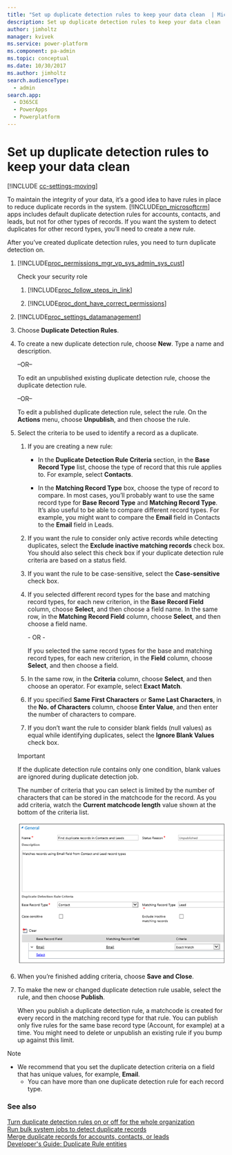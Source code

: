 ```yaml
---
title: "Set up duplicate detection rules to keep your data clean  | MicrosoftDocs"
description: Set up duplicate detection rules to keep your data clean
author: jimholtz
manager: kvivek
ms.service: power-platform
ms.component: pa-admin
ms.topic: conceptual
ms.date: 10/30/2017
ms.author: jimholtz
search.audienceType: 
  - admin
search.app: 
  - D365CE
  - PowerApps
  - Powerplatform
---
```

# Set up duplicate detection rules to keep your data clean

[!INCLUDE [cc-settings-moving](../includes/cc-settings-moving.md)] 

To maintain the integrity of your data, it’s a good idea to have rules in place to reduce duplicate records in the system. [!INCLUDE[pn_microsoftcrm](../includes/pn-dynamics-crm.md)] apps includes default duplicate detection rules for accounts, contacts, and leads, but not for other types of records. If you want the system to detect duplicates for other record types, you’ll need to create a new rule.  
  
 After you’ve created duplicate detection rules, you need to turn duplicate detection on.  
  
1. [!INCLUDE[proc_permissions_mgr_vp_sys_admin_sys_cust](../includes/proc-permissions-mgr-vp-sys-admin-sys-cust.md)]  
  
    Check your security role  
  
   1. [!INCLUDE[proc_follow_steps_in_link](../includes/proc-follow-steps-in-link.md)]  
  
   2. [!INCLUDE[proc_dont_have_correct_permissions](../includes/proc-dont-have-correct-permissions.md)]  
  
2. [!INCLUDE[proc_settings_datamanagement](../includes/proc-settings-datamanagement.md)]  
  
3. Choose **Duplicate Detection Rules**.  
  
4. To create a new duplicate detection rule, choose **New**. Type a name and description.  
  
    –OR–  
  
    To edit an unpublished existing duplicate detection rule, choose the duplicate detection rule.  
  
    –OR–  
  
    To edit a published duplicate detection rule, select the rule. On the **Actions** menu, choose **Unpublish**, and then choose the rule.  
  
5. Select the criteria to be used to identify a record as a duplicate.  
  
   1.  If you are creating a new rule:  
  
       -   In the **Duplicate Detection Rule Criteria** section, in the **Base Record Type** list, choose the type of record that this rule applies to. For example, select **Contacts**.  
  
       -   In the **Matching Record Type** box, choose the type of record to compare. In most cases, you’ll probably want to use the same record type for **Base Record Type** and **Matching Record Type**. It’s also useful to be able to compare different record types. For example, you might want to compare the **Email** field in Contacts to the **Email** field in Leads.  
  
   2.  If you want the rule to consider only active records while detecting duplicates, select the **Exclude inactive matching records** check box. You should also select this check box if your duplicate detection rule criteria are based on a status field.  
  
   3.  If you want the rule to be case-sensitive, select the **Case-sensitive** check box.  
  
   4.  If you selected different record types for the base and matching record types, for each new criterion, in the **Base Record Field** column, choose **Select**, and then choose a field name. In the same row, in the **Matching Record Field** column, choose **Select**, and then choose a field name.  
  
        \-  OR -  
  
        If you selected the same record types for the base and matching record types, for each new criterion, in the **Field** column, choose **Select**, and then choose a field.  
  
   5.  In the same row, in the **Criteria** column, choose **Select**, and then choose an operator. For example, select **Exact Match**.  
  
   6.  If you specified **Same First Characters** or **Same Last Characters**, in the **No. of Characters** column, choose **Enter Value**, and then enter the number of characters to compare.  
  
   7.  If you don’t want the rule to consider blank fields (null values) as equal while identifying duplicates, select the **Ignore Blank Values** check box.  
  
   > [!IMPORTANT]
   >  If the duplicate detection rule contains only one condition, blank values are ignored during duplicate detection job.  
  
    The number of criteria that you can select is limited by the number of characters that can be stored in the matchcode for the record. As you add criteria, watch the **Current matchcode length** value shown at the bottom of the criteria list.  
  
   ![Example duplicate detection rule](../admin/media/cc-duplicate-detection-rule-cc-duplicate-detection-rule.PNG "Example duplicate detection rule")  
  
6. When you’re finished adding criteria, choose **Save and Close**.  
  
7. To make the new or changed duplicate detection rule usable, select the rule, and then choose **Publish**.  
  
    When you publish a duplicate detection rule, a matchcode is created for every record in the matching record type for that rule. You can publish only five rules for the same base record type (Account, for example) at a time. You might need to delete or unpublish an existing rule if you bump up against this limit.  
  
> [!NOTE]
> - We recommend that you set the duplicate detection criteria on a field that has unique values, for example, **Email**.  
>   -   You can have more than one duplicate detection rule for each record type.  
  
### See also  
 [Turn duplicate detection rules on or off for the whole organization](../admin/turn-duplicate-detection-rules-off-whole-organization.md)<br />
 [Run bulk system jobs to detect duplicate records](../admin/run-bulk-system-jobs-detect-duplicate-records.md)<br />
 [Merge duplicate records for accounts, contacts, or leads](../basics/merge-duplicate-records-accounts-contacts-leads.md)<br />
[Developer's Guide: Duplicate Rule entities](../developer/duplicaterule-entities.md)
